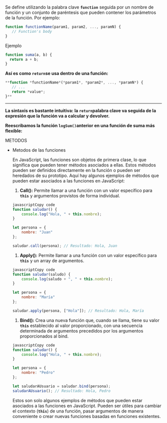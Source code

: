 Se define utilizando la palabra clave **`function`** seguida por un nombre de función y un conjunto de paréntesis que pueden contener los parámetros de la función. Por ejemplo:

```jsx
function functionName(param1, param2, ..., paramN) {
   // Function's body
}
```

Ejemplo

```jsx
function suma(a, b) {
  return a + b;
}
```

**Así es como `return`se usa dentro de una función:**

```jsx
**function *functionName*(*param1*, *param2*, ..., *paramN*) {
   // ...
   return *value*;
}**
```
****

**La sintaxis es bastante intuitiva: la `return`palabra clave va seguida de la expresión que la función va a calcular y devolver.**

**Reescribamos la función `logSum()`anterior en una función de suma más flexible:**



METODOS

- Metodos de las funciones
    
    En JavaScript, las funciones son objetos de primera clase, lo que significa que pueden tener métodos asociados a ellas. Estos métodos pueden ser definidos directamente en la función o pueden ser heredados de su prototipo. Aquí hay algunos ejemplos de métodos que pueden estar asociados a las funciones en JavaScript:
    
    1. **Call():** Permite llamar a una función con un valor específico para **`this`** y argumentos provistos de forma individual.
    
    ```jsx
    javascriptCopy code
    function saludar() {
        console.log("Hola, " + this.nombre);
    }
    
    let persona = {
        nombre: "Juan"
    };
    
    saludar.call(persona); // Resultado: Hola, Juan
    
    ```
    
    1. **Apply():** Permite llamar a una función con un valor específico para **`this`** y un array de argumentos.
    
    ```jsx
    javascriptCopy code
    function saludar(saludo) {
        console.log(saludo + ", " + this.nombre);
    }
    
    let persona = {
        nombre: "María"
    };
    
    saludar.apply(persona, ["Hola"]); // Resultado: Hola, María
    
    ```
    
    1. **Bind():** Crea una nueva función que, cuando se llama, tiene su valor **`this`** establecido al valor proporcionado, con una secuencia determinada de argumentos precedidos por los argumentos proporcionados al bind.
    
    ```jsx
    javascriptCopy code
    function saludar() {
        console.log("Hola, " + this.nombre);
    }
    
    let persona = {
        nombre: "Pedro"
    };
    
    let saludarAUsuario = saludar.bind(persona);
    saludarAUsuario(); // Resultado: Hola, Pedro
    
    ```
    
    Estos son solo algunos ejemplos de métodos que pueden estar asociados a las funciones en JavaScript. Pueden ser útiles para cambiar el contexto (**`this`**) de una función, pasar argumentos de manera conveniente o crear nuevas funciones basadas en funciones existentes.